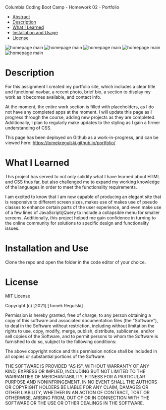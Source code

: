Columbia Coding Boot Camp - Homework 02 - Portfolio

* [Abstract](#abstract)
* [Description ](#description)
* [What I Learned](#what-i-learned)
* [Installation and Usage](#installation-and-usa)
* [License](#license)

![homepage main](assets/images/screenshot1.png)
![homepage main](assets/images/screenshot2.png)
![homepage main](assets/images/screenshot3.png)
![homepage main](assets/images/screenshot4.png)
![homepage main](assets/images/screenshot5.png)


# Description

For this assignment I created my portfolio site, which includes a clear title and functional navbar, a recent photo, brief bio, a section to display my work as it becomes available, and contact info. 

At the moment, the entire work section is filled with placeholders, as I do not have any completed apps at the moment. I will update this page as I progress through the course, adding new projects as they are completed. Additionally, I plan to regularly make updates to the styling as I gain a firmer understanding of CSS.

This page has been deployed on Github as a work-in-progress, and can be viewed here: https://tomekregulski.github.io/portfolio/

# What I Learned

This project has served to not only solidify what I have learned about HTML and CSS thus far, but also challenged me to expand my working knowledge of the languages in order to meet the functionality requirements.

I am excited to know that I am now capable of producing an elegant site that is responsive to different screen sizes, makes use of makes use of pseudo classes to enhance certain parts of the user experience, and even make use of a few lines of JavaScript/jQuery to include a collapsible menu for smaller screens. Additionally, this project helped me gain confidence in turning to the online community for solutions to specific design and functionality issues.

# Installation and Use

Clone the repo and open the folder in the code editor of your choice. 

# License

MIT License

Copyright (c) [2021] [Tomek Regulski]

Permission is hereby granted, free of charge, to any person obtaining a copy
of this software and associated documentation files (the "Software"), to deal
in the Software without restriction, including without limitation the rights
to use, copy, modify, merge, publish, distribute, sublicense, and/or sell
copies of the Software, and to permit persons to whom the Software is
furnished to do so, subject to the following conditions:

The above copyright notice and this permission notice shall be included in all
copies or substantial portions of the Software.

THE SOFTWARE IS PROVIDED "AS IS", WITHOUT WARRANTY OF ANY KIND, EXPRESS OR
IMPLIED, INCLUDING BUT NOT LIMITED TO THE WARRANTIES OF MERCHANTABILITY,
FITNESS FOR A PARTICULAR PURPOSE AND NONINFRINGEMENT. IN NO EVENT SHALL THE
AUTHORS OR COPYRIGHT HOLDERS BE LIABLE FOR ANY CLAIM, DAMAGES OR OTHER
LIABILITY, WHETHER IN AN ACTION OF CONTRACT, TORT OR OTHERWISE, ARISING FROM,
OUT OF OR IN CONNECTION WITH THE SOFTWARE OR THE USE OR OTHER DEALINGS IN THE
SOFTWARE.

